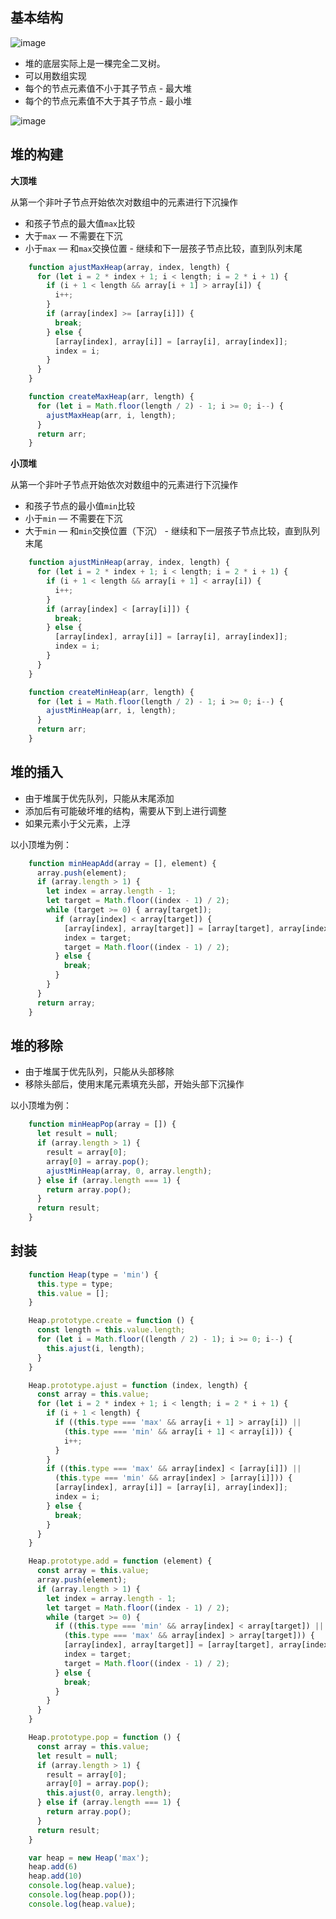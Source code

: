 ## 基本结构


![image](https://lsqimg-1257917459.cos-website.ap-beijing.myqcloud.com/blog/heap.png)


- 堆的底层实际上是一棵完全二叉树。
- 可以用数组实现
- 每个的节点元素值不小于其子节点 - 最大堆
- 每个的节点元素值不大于其子节点 - 最小堆


![image](https://lsqimg-1257917459.cos-website.ap-beijing.myqcloud.com/blog/heap2.png)

## 堆的构建

**大顶堆**

从第一个非叶子节点开始依次对数组中的元素进行下沉操作
- 和孩子节点的最大值`max`比较
- 大于`max` — 不需要在下沉
- 小于`max` — 和`max`交换位置 - 继续和下一层孩子节点比较，直到队列末尾

```js
    function ajustMaxHeap(array, index, length) {
      for (let i = 2 * index + 1; i < length; i = 2 * i + 1) {
        if (i + 1 < length && array[i + 1] > array[i]) {
          i++;
        }
        if (array[index] >= [array[i]]) {
          break;
        } else {
          [array[index], array[i]] = [array[i], array[index]];
          index = i;
        }
      }
    }

    function createMaxHeap(arr, length) {
      for (let i = Math.floor(length / 2) - 1; i >= 0; i--) {
        ajustMaxHeap(arr, i, length);
      }
      return arr;
    }
```

**小顶堆**

从第一个非叶子节点开始依次对数组中的元素进行下沉操作
- 和孩子节点的最小值`min`比较
- 小于`min` — 不需要在下沉
- 大于`min` — 和`min`交换位置（下沉） - 继续和下一层孩子节点比较，直到队列末尾



```js
    function ajustMinHeap(array, index, length) {
      for (let i = 2 * index + 1; i < length; i = 2 * i + 1) {
        if (i + 1 < length && array[i + 1] < array[i]) {
          i++;
        }
        if (array[index] < [array[i]]) {
          break;
        } else {
          [array[index], array[i]] = [array[i], array[index]];
          index = i;
        }
      }
    }

    function createMinHeap(arr, length) {
      for (let i = Math.floor(length / 2) - 1; i >= 0; i--) {
        ajustMinHeap(arr, i, length);
      }
      return arr;
    }
```

## 堆的插入

- 由于堆属于优先队列，只能从末尾添加
- 添加后有可能破坏堆的结构，需要从下到上进行调整
- 如果元素小于父元素，上浮

以小顶堆为例：


```js
    function minHeapAdd(array = [], element) {
      array.push(element);
      if (array.length > 1) {
        let index = array.length - 1;
        let target = Math.floor((index - 1) / 2);
        while (target >= 0) { array[target]);
          if (array[index] < array[target]) {
            [array[index], array[target]] = [array[target], array[index]]
            index = target;
            target = Math.floor((index - 1) / 2);
          } else {
            break;
          }
        }
      }
      return array;
    }
```

## 堆的移除

- 由于堆属于优先队列，只能从头部移除
- 移除头部后，使用末尾元素填充头部，开始头部下沉操作

以小顶堆为例：

```js
    function minHeapPop(array = []) {
      let result = null;
      if (array.length > 1) {
        result = array[0];
        array[0] = array.pop();
        ajustMinHeap(array, 0, array.length);
      } else if (array.length === 1) {
        return array.pop();
      }
      return result;
    }
```

## 封装

```js
    function Heap(type = 'min') {
      this.type = type;
      this.value = [];
    }

    Heap.prototype.create = function () {
      const length = this.value.length;
      for (let i = Math.floor((length / 2) - 1); i >= 0; i--) {
        this.ajust(i, length);
      }
    }

    Heap.prototype.ajust = function (index, length) {
      const array = this.value;
      for (let i = 2 * index + 1; i < length; i = 2 * i + 1) {
        if (i + 1 < length) {
          if ((this.type === 'max' && array[i + 1] > array[i]) ||
            (this.type === 'min' && array[i + 1] < array[i])) {
            i++;
          }
        }
        if ((this.type === 'max' && array[index] < [array[i]]) ||
          (this.type === 'min' && array[index] > [array[i]])) {
          [array[index], array[i]] = [array[i], array[index]];
          index = i;
        } else {
          break;
        }
      }
    }

    Heap.prototype.add = function (element) {
      const array = this.value;
      array.push(element);
      if (array.length > 1) {
        let index = array.length - 1;
        let target = Math.floor((index - 1) / 2);
        while (target >= 0) {
          if ((this.type === 'min' && array[index] < array[target]) ||
            (this.type === 'max' && array[index] > array[target])) {
            [array[index], array[target]] = [array[target], array[index]]
            index = target;
            target = Math.floor((index - 1) / 2);
          } else {
            break;
          }
        }
      }
    }

    Heap.prototype.pop = function () {
      const array = this.value;
      let result = null;
      if (array.length > 1) {
        result = array[0];
        array[0] = array.pop();
        this.ajust(0, array.length);
      } else if (array.length === 1) {
        return array.pop();
      }
      return result;
    }

    var heap = new Heap('max');
    heap.add(6)
    heap.add(10)
    console.log(heap.value);
    console.log(heap.pop());
    console.log(heap.value);
```

